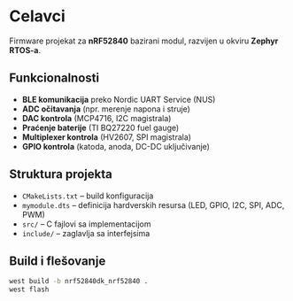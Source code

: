 # Celavci

Firmware projekat za **nRF52840** bazirani modul, razvijen u okviru **Zephyr RTOS-a**.

## Funkcionalnosti
- **BLE komunikacija** preko Nordic UART Service (NUS)
- **ADC očitavanja** (npr. merenje napona i struje)
- **DAC kontrola** (MCP4716, I2C magistrala)
- **Praćenje baterije** (TI BQ27220 fuel gauge)
- **Multiplexer kontrola** (HV2607, SPI magistrala)
- **GPIO kontrola** (katoda, anoda, DC-DC uključivanje)

## Struktura projekta
- `CMakeLists.txt` – build konfiguracija
- `mymodule.dts` – definicija hardverskih resursa (LED, GPIO, I2C, SPI, ADC, PWM)
- `src/` – C fajlovi sa implementacijom
- `include/` – zaglavlja sa interfejsima

## Build i flešovanje
```bash
west build -b nrf52840dk_nrf52840 .
west flash

